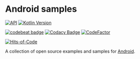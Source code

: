 # Android samples

[![API](https://img.shields.io/badge/API-21%2B-brightgreen.svg?style=flat)](https://android-arsenal.com/api?level=21)
[![Kotlin Version](https://img.shields.io/badge/Kotlin-1.3.70-blue.svg)](https://kotlinlang.org)

[![codebeat badge](https://codebeat.co/badges/d3e48efd-ea16-4ab8-8588-84f5684a7e7f)](https://codebeat.co/projects/github-com-kirchhoff-example-master)
[![Codacy Badge](https://api.codacy.com/project/badge/Grade/50d1a5bf9a7847ef900fdc238a9bfdf7)](https://www.codacy.com/manual/dmitriy.gorbunov.work/Example?utm_source=github.com&amp;utm_medium=referral&amp;utm_content=Kirchhoff-/Example&amp;utm_campaign=Badge_Grade)
[![CodeFactor](https://www.codefactor.io/repository/github/kirchhoff-/example/badge)](https://www.codefactor.io/repository/github/kirchhoff-/example)

[![Hits-of-Code](https://hitsofcode.com/github/Kirchhoff-/Example)](https://hitsofcode.com/view/github/Kirchhoff-/Example)

A collection of open source examples and samples for [Android](https://www.android.com/).
